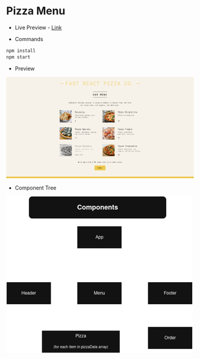 # Pizza Menu
- Live Preview - [Link](https://pizza-menu-learn.netlify.app/)

- Commands
```bash
npm install
npm start
```

- Preview
<img src="./preview.png">

- Component Tree
<img src="./component.png">
